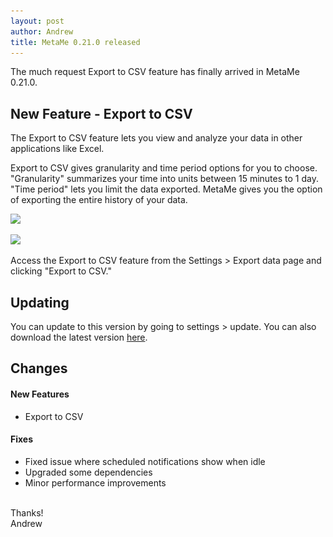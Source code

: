 ```yaml
---
layout: post
author: Andrew
title: MetaMe 0.21.0 released
---
```


The much request Export to CSV feature has finally arrived in MetaMe 0.21.0.

## New Feature - Export to CSV
The Export to CSV feature lets you view and analyze your data in other applications like Excel.

Export to CSV gives granularity and time period options for you to choose. "Granularity" summarizes your time into units between 15 minutes to 1 day. "Time period" lets you limit the data exported. MetaMe gives you the option of exporting the entire history of your data. 

<img class="d-sm-none w-100" srcset="
  /assets/MetaMe-export-options-1x.jpg 1x,
  /assets/MetaMe-export-options-2x.jpg 2x,
  /assets/MetaMe-export-options-3x.jpg 3x" 
  src="/assets/MetaMe-export-options-1x.jpg" />

<img class="d-none d-sm-block w-50" srcset="
  /assets/MetaMe-export-options-1x.jpg 1x,
  /assets/MetaMe-export-options-2x.jpg 2x,
  /assets/MetaMe-export-options-3x.jpg 3x" 
  src="/assets/MetaMe-export-options-1x.jpg" />

Access the Export to CSV feature from the Settings > Export data page and clicking "Export to CSV."

## Updating

You can update to this version by going to settings > update. You can also download the latest version [here](/download.html).

## Changes

#### New Features
- Export to CSV

#### Fixes
- Fixed issue where scheduled notifications show when idle
- Upgraded some dependencies
- Minor performance improvements

<br/>
Thanks!
<br/>
Andrew

